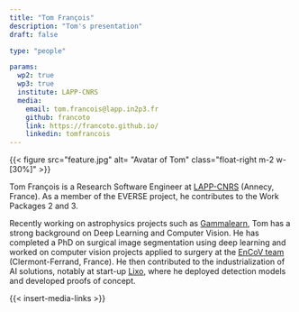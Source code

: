 ```yaml
---
title: "Tom François"
description: "Tom's presentation"
draft: false

type: "people"

params:
  wp2: true
  wp3: true
  institute: LAPP-CNRS
  media: 
    email: tom.francois@lapp.in2p3.fr
    github: francoto
    link: https://francoto.github.io/
    linkedin: tomfrancois
---
```

{{< figure src="feature.jpg" alt= "Avatar of Tom" class="float-right m-2 w-[30%]" >}} 

Tom François is a Research Software Engineer at [LAPP-CNRS](https://lapp.in2p3.fr/) (Annecy, France). As a member of the EVERSE project, he contributes to the Work Packages 2 and 3.

Recently working on astrophysics projects such as [Gammalearn](https://gitlab.in2p3.fr/gammalearn), Tom has a strong background on Deep Learning and Computer Vision. He has completed a PhD on surgical image segmentation using deep learning and worked on computer vision projects applied to surgery at the [EnCoV team](https://encov.ip.uca.fr/) (Clermont-Ferrand, France). He then contributed to the industrialization of AI solutions, notably at start-up [Lixo](https://www.lixo.tech/), where he deployed detection models and developed proofs of concept.

{{< insert-media-links >}}